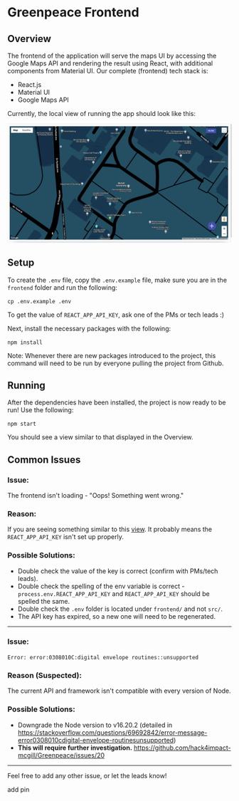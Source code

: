 # Greenpeace Frontend

## Overview
The frontend of the application will serve the maps UI by accessing the Google Maps API and rendering the result using React, with additional components from Material UI. Our complete (frontend) tech stack is:
- React.js
- Material UI
- Google Maps API


Currently, the local view of running the app should look like this:

![Local view of Greenpeace frontend](/frontend/src/assets/working_home_page.jpg)

## Setup

To create the `.env` file, copy the `.env.example` file, make sure you are in the `frontend` folder and run the following:
```
cp .env.example .env
```
To get the value of `REACT_APP_API_KEY`, ask one of the PMs or tech leads :)

Next, install the necessary packages with the following:

```
npm install
```
Note: Whenever there are new packages introduced to the project, this command will need to be run by everyone pulling the project from Github.

## Running
After the dependencies have been installed, the project is now ready to be run! Use the following:
```
npm start
```
You should see a view similar to that displayed in the Overview.

## Common Issues

### Issue: 
The frontend isn't loading - "Oops! Something went wrong."

### Reason:
If you are seeing something similar to this [view](/frontend/src/assets/error_home_page.jpg). It probably means the `REACT_APP_API_KEY` isn't set up properly.


### Possible Solutions:
- Double check the value of the key is correct (confirm with PMs/tech leads).
- Double check the spelling of the env variable is correct - `process.env.REACT_APP_API_KEY` and `REACT_APP_API_KEY` should be spelled the same.
- Double check the `.env` folder is located under `frontend/` and not `src/`.
- The API key has expired, so a new one will need to be regenerated.

---

### Issue:
`Error: error:0308010C:digital envelope routines::unsupported`

### Reason (Suspected):
The current API and framework isn't compatible with every version of Node.

### Possible Solutions:
- Downgrade the Node version to v16.20.2 (detailed in https://stackoverflow.com/questions/69692842/error-message-error0308010cdigital-envelope-routinesunsupported)
- **This will require further investigation.**
https://github.com/hack4impact-mcgill/Greenpeace/issues/20

---

Feel free to add any other issue, or let the leads know!

add pin